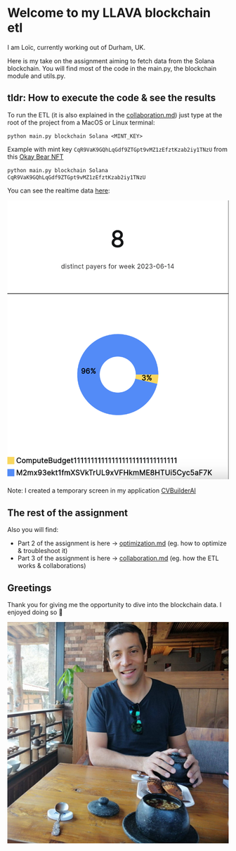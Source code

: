 # Welcome to my LLAVA blockchain etl

I am Loïc, currently working out of Durham, UK.

Here is my take on the assignment aiming to fetch data from the Solana blockchain. You will find most of the code in the main.py, the blockchain module and utils.py.

## tldr: How to execute the code & see the results
To run the ETL (it is also explained in the [collaboration.md](collaboration.md)) just type at the root of the project from a MacOS or Linux terminal:
```
python main.py blockchain Solana <MINT_KEY>
```

Example with mint key `CqR9VaK9GQhLqGdf9ZTGpt9vMZ1zEfztKzab2iy1TNzU` from this [Okay Bear NFT]('https://magiceden.io/item-details/CqR9VaK9GQhLqGdf9ZTGpt9vMZ1zEfztKzab2iy1TNzU?name=Okay-Bear-%23445')

```
python main.py blockchain Solana CqR9VaK9GQhLqGdf9ZTGpt9vMZ1zEfztKzab2iy1TNzU
```

You can see the realtime data [here]('https://app.cvbuilderai.com/solana'):

![dashboard](ressources/dashboard.png)

Note: I created a temporary screen in my application [CVBuilderAI]('https://app.cvbuilderai.com/')

## The rest of the assignment
Also you will find:

- Part 2 of the assignment is here -> [optimization.md](optimization.md) (eg. how to optimize & troubleshoot it)
- Part 3 of the assignment is here -> [collaboration.md](collaboration.md) (eg. how the ETL works & collaborations)

## Greetings
Thank you for giving me the opportunity to dive into the blockchain data.
I enjoyed doing so 🤩 

![loic pp](ressources/pp.jpg)